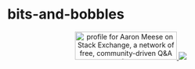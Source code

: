 # bits-and-bobbles

<p align="center">
  <a href="https://stackoverflow.com/users/6456163/aaron-meese">
    <img src="https://stackoverflow.com/users/flair/6456163.png" width="208" height="58" alt="profile for Aaron Meese on Stack Exchange, a network of free, community-driven Q&amp;A sites" title="profile for Aaron Meese on Stack Exchange, a network of free, community-driven Q&amp;A sites">
  </a>

  <a href="https://www.codewars.com/users/ajmeese7">
    <img src="https://www.codewars.com/users/ajmeese7/badges/large" />
  </a>
</p>
